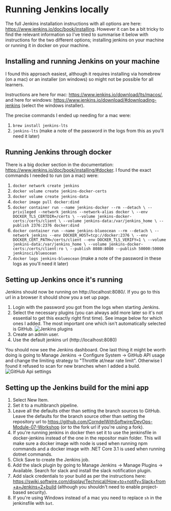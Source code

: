 # Running Jenkins locally
The full Jenkins installation instructions with all options are here: https://www.jenkins.io/doc/book/installing. However it can be a bit tricky to find the relevant information so I've tried to summarise it below with instructions for the two different options; installing jenkins on your machine or running it in docker on your machine.

## Installing and running Jenkins on your machine
I found this approach easiest, although it requires installing via homebrew (on a mac) or an installer (on windows) so might not be possible for all learners.

Instructions are here for mac: https://www.jenkins.io/download/lts/macos/, and here for windows: https://www.jenkins.io/download/#downloading-jenkins (select the windows installer).

The precise commands I ended up needing for a mac were:
1. `brew install jenkins-lts`
2. `jenkins-lts` (make a note of the password in the logs from this as you'll need it later)

## Running Jenkins through docker
There is a big docker section in the documentation: https://www.jenkins.io/doc/book/installing/#docker. I found the exact commands I needed to run (on a mac) were:
1. `docker network create jenkins`
2. `docker volume create jenkins-docker-certs`
3. `docker volume create jenkins-data`
4. `docker image pull docker:dind`
5. `docker container run --name jenkins-docker --rm --detach \
  --privileged --network jenkins --network-alias docker \
  --env DOCKER_TLS_CERTDIR=/certs \
  --volume jenkins-docker-certs:/certs/client \
  --volume jenkins-data:/var/jenkins_home \
  --publish 2376:2376 docker:dind`
6. `docker container run --name jenkins-blueocean --rm --detach \
  --network jenkins --env DOCKER_HOST=tcp://docker:2376 \
  --env DOCKER_CERT_PATH=/certs/client --env DOCKER_TLS_VERIFY=1 \
  --volume jenkins-data:/var/jenkins_home \
  --volume jenkins-docker-certs:/certs/client:ro \
  --publish 8080:8080 --publish 50000:50000 jenkinsci/blueocean`
7. `docker logs jenkins-blueocean` (make a note of the password in these logs as you'll need it later)

## Setting up Jenkins once it's running
Jenkins should now be running on http://localhost:8080/. If you go to this url in a browser it should show you a set up page.
1. Login with the password you got from the logs when starting Jenkins.
2. Select the necessary plugins (you can always add more later so it's not essential to get this exactly right first time). See image below for which ones I added. The most important one which isn't automatically selected is GitHub.
![Jenkins plugins](https://github.com/CorndelWithSoftwire/DevOps-Module-07-Workshop/tree/model-answer/img/jenkins-plugins.png)
3. Create an admin user.
4. Use the default jenkins url (http://localhost:8080)

You should now see the Jenkins dashboard. One last thing it might be worth doing is going to Manage Jenkins -> Configure System -> GitHub API usage and change the limiting strategy to "Throttle at/near rate limit". Otherwise I found it refused to scan for new branches when I added a build.
![GitHub Api settings](https://github.com/CorndelWithSoftwire/DevOps-Module-07-Workshop/tree/model-answer/img/jenkins-throttle.png)

## Setting up the Jenkins build for the mini app
1. Select New Item.
2. Set it to a multibranch pipeline.
3. Leave all the defaults other than setting the branch sources to GitHub. Leave the defaults for the branch source other than setting the repository url to https://github.com/CorndelWithSoftwire/DevOps-Module-07-Workshop (or to the fork url if you're using a fork).
4. If you're running jenkins in docker then set it to use the jenkinsfile in docker-jenkins instead of the one in the repositor main folder. This will make sure a docker image with node is used when running npm commands and a docker image with .NET Core 3.1 is used when running dotnet commands.
5. Click Save to create the Jenkins job.
6. Add the slack plugin by going to Manage Jenkins -> Manage Plugins -> Available. Search for slack and install the slack notification plugin.
7. Add slack credentials to your build as per the instructions here: https://swiki.softwire.com/display/Technical/How+to+notify+Slack+from+a+Jenkins+2+build (although you shouldn't need to enable project-based security).
8. If you're using Windows instead of a mac you need to replace `sh` in the jenkinsfile with `bat`.